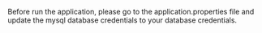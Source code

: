 Before run the application, please go to the application.properties file and update the mysql database credentials to your database credentials. 
